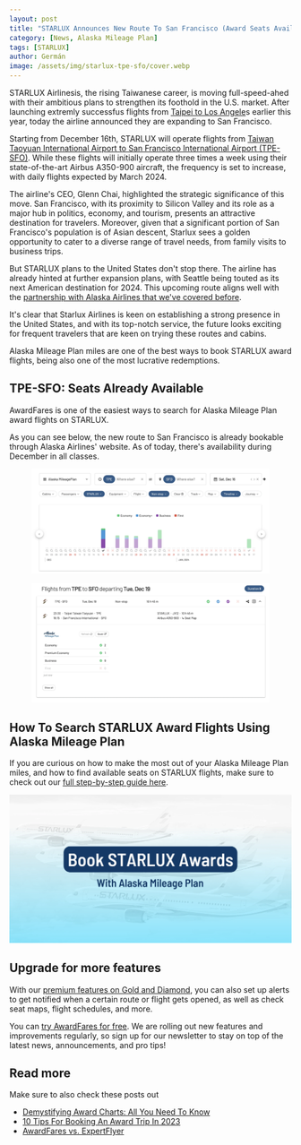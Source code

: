 ```yaml
---
layout: post
title: "STARLUX Announces New Route To San Francisco (Award Seats Available)"
category: [News, Alaska Mileage Plan]
tags: [STARLUX]
author: Germán
image: /assets/img/starlux-tpe-sfo/cover.webp
---
```


STARLUX Airlinesis, the rising Taiwanese career, is moving full-speed-ahed with their ambitious plans to strengthen its foothold in the U.S. market. After launching extremly successfus flights from [Taipei to Los Angele](https://awardfares.com/search?TPE.LAX.;a:JX;x:0;z:alaska)s earlier this year, today the airline announced they are expanding to San Francisco. 

Starting from December 16th, STARLUX will operate flights from [Taiwan Taoyuan International Airport to San Francisco International Airport (TPE-SFO)](https://awardfares.com/search?TPE.SFO.;a:JX;x:0;z:alaska). While these flights will initially operate three times a week using their state-of-the-art Airbus A350-900 aircraft, the frequency is set to increase, with daily flights expected by March 2024.

The airline's CEO, Glenn Chai, highlighted the strategic significance of this move. San Francisco, with its proximity to Silicon Valley and its role as a major hub in politics, economy, and tourism, presents an attractive destination for travelers. Moreover, given that a significant portion of San Francisco's population is of Asian descent, Starlux sees a golden opportunity to cater to a diverse range of travel needs, from family visits to business trips.

But STARLUX plans to the United States don't stop there. The airline has already hinted at further expansion plans, with Seattle being touted as its next American destination for 2024. This upcoming route aligns well with the [partnership with Alaska Airlines that we've covered before](https://blog.awardfares.com/alaska-mileageplan-updates-june-2023).

It's clear that Starlux Airlines is keen on establishing a strong presence in the United States, and with its top-notch service, the future looks exciting for frequent travelers that are keen on trying these routes and cabins.

Alaska Mileage Plan miles are one of the best ways to book STARLUX award flights, being also one of the most lucrative redemptions.

## TPE-SFO: Seats Already Available

AwardFares is one of the easiest ways to search for Alaska Mileage Plan award flights on STARLUX.

As you can see below, the new route to San Francisco is already bookable through Alaska Airlines' website. As of today, there's availability during December in all classes.

<figure>
<img src="../assets/img/starlux-tpe-sfo/starlux-tpe-sfo-1.webp" alt="STARLUX new route to the US: Taipei to San Francisco." />
</figure>

<figure>
<img src="../assets/img/starlux-tpe-sfo/starlux-tpe-sfo-2.webp" alt="STARLUX new route to the US: Taipei to San Francisco." />
</figure>


## How To Search STARLUX Award Flights Using Alaska Mileage Plan

If you are curious on how to make the most out of your Alaska Mileage Plan miles, and how to find available seats on STARLUX flights, make sure to check out our [full step-by-step guide here](https://blog.awardfares.com/alaska-mileageplan-starlux).

<a href="https://blog.awardfares.com/alaska-mileageplan-starlux">
<img src="../assets/img/alaska-mileageplan-starlux/cover.webp" alt="Find STARLUX award flights using AwardFares." />
</a>

## Upgrade for more features

With our [premium features on Gold and Diamond](https://awardfares.com/pricing), you can also set up alerts to get notified when a certain route or flight gets opened, as well as check seat maps, flight schedules, and more.

You can [try AwardFares for free](https://awardfares.com/). We are rolling out new features and improvements regularly, so sign up for our newsletter to stay on top of the latest news, announcements, and pro tips!

## Read more

Make sure to also check these posts out

- [Demystifying Award Charts: All You Need To Know](https://blog.awardfares.com/demystifying-award-charts/)
- [10 Tips For Booking An Award Trip In 2023](https://blog.awardfares.com/award-trip-tips/)
- [AwardFares vs. ExpertFlyer](https://blog.awardfares.com/awardfares-vs-expertflyer/)